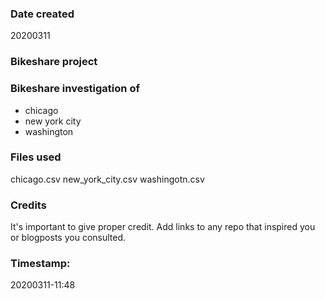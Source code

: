 ### Date created
 20200311

### Bikeshare project


### Bikeshare investigation of
- chicago
- new york city
- washington

### Files used
chicago.csv
new_york_city.csv
washingotn.csv

### Credits
It's important to give proper credit. Add links to any repo that inspired you or blogposts you consulted.

### Timestamp: 
20200311-11:48